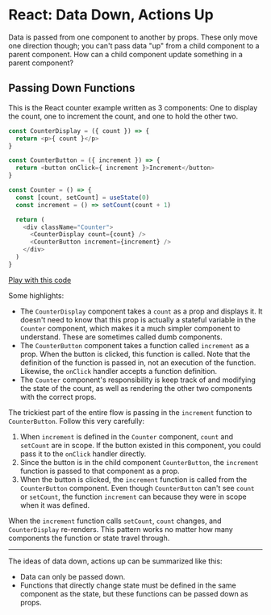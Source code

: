# React: Data Down, Actions Up

Data is passed from one component to another by props. These only move one direction though; you can't pass data "up" from a child component to a parent component. How can a child component update something in a parent component?

## Passing Down Functions

This is the React counter example written as 3 components: One to display the count, one to increment the count, and one to hold the other two.

```js
const CounterDisplay = ({ count }) => {
  return <p>{ count }</p>
}

const CounterButton = ({ increment }) => {
  return <button onClick={ increment }>Increment</button>
}

const Counter = () => {
  const [count, setCount] = useState(0)
  const increment = () => setCount(count + 1)

  return (
    <div className="Counter">
      <CounterDisplay count={count} />
      <CounterButton increment={increment} />
    </div>
  )
}
```

[Play with this code](https://codesandbox.io/s/awesome-gauss-xyw1r)

Some highlights:

* The `CounterDisplay` component takes a `count` as a prop and displays it. It doesn't need to know that this prop is actually a stateful variable in the `Counter` component, which makes it a much simpler component to understand. These are sometimes called dumb components.
* The `CounterButton` component takes a function called `increment` as a prop. When the button is clicked, this function is called. Note that the definition of the function is passed in, not an execution of the function. Likewise, the `onClick` handler accepts a function definition.
* The `Counter` component's responsibility is keep track of and modifying the state of the count, as well as rendering the other two components with the correct props.

The trickiest part of the entire flow is passing in the `increment` function to `CounterButton`. Follow this very carefully:

1. When `increment` is defined in the `Counter` component, `count` and `setCount` are in scope. If the button existed in this component, you could pass it to the `onClick` handler directly.
2. Since the button is in the child component `CounterButton`, the `increment` function is passed to that component as a prop.
3. When the button is clicked, the `increment` function is called from the `CounterButton` component. Even though `CounterButton` can't see `count` or `setCount`, the function `increment` can because they were in scope when it was defined.

When the `increment` function calls `setCount`, `count` changes, and `CounterDisplay` re-renders. This pattern works no matter how many components the function or state travel through.

---

The ideas of data down, actions up can be summarized like this:

* Data can only be passed down.
* Functions that directly change state must be defined in the same component as the state, but these functions can be passed down as props.
